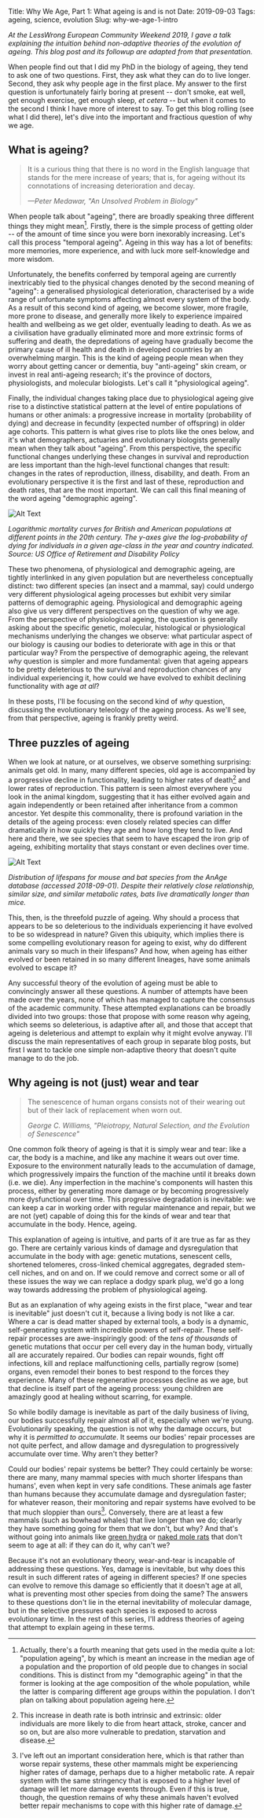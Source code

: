 Title: Why We Age, Part 1: What ageing is and is not
Date: 2019-09-03
Tags: ageing, science, evolution
Slug: why-we-age-1-intro

*At the LessWrong European Community Weekend 2019, I gave a talk explaining the intuition behind non-adaptive theories of the evolution of ageing. This blog post and its followup are adapted from that presentation.*

When people find out that I did my PhD in the biology of ageing, they tend to ask one of two questions. First, they ask what they can do to live longer. Second, they ask why people age in the first place. My answer to the first question is unfortunately fairly boring at present -- don't smoke, eat well, get enough exercise, get enough sleep, *et cetera* -- but when it comes to the second I think I have more of interest to say. To get this blog rolling (see what I did there), let's dive into the important and fractious question of why we age.

## What is ageing?

> It is a curious thing that there is no word in the English language that stands for the mere increase of years; that is, for ageing without its connotations of increasing deterioration and decay.
>
>*—Peter Medawar, "An Unsolved Problem in Biology"*

When people talk about "ageing", there are broadly speaking three different things they might mean[^popage]. Firstly, there is the simple process of getting older -- of the amount of time since you were born inexorably increasing. Let's call this process "temporal ageing". Ageing in this way has a lot of benefits: more memories, more experience, and with luck more self-knowledge and more wisdom.

Unfortunately, the benefits conferred by temporal ageing are currently inextricably tied to the physical changes denoted by the second meaning of "ageing": a generalised physiological deterioration, characterised by a wide range of unfortunate symptoms affecting almost every system of the body. As a result of this second kind of ageing, we become slower, more fragile, more prone to disease, and generally more likely to experience impaired health and wellbeing as we get older, eventually leading to death. As we as a civilisation have gradually eliminated more and more extrinsic forms of suffering and death, the depredations of ageing have gradually become the primary cause of ill health and death in developed countries by an overwhelming margin. This is the kind of ageing people mean when they worry about getting cancer or dementia, buy "anti-ageing" skin cream, or invest in real anti-ageing research; it's the province of doctors, physiologists, and molecular biologists. Let's call it "physiological ageing".

Finally, the individual changes taking place due to physiological ageing give rise to a distinctive statistical pattern at the level of entire populations of humans or other animals: a progressive increase in mortality (probability of dying) and decrease in fecundity (expected number of offspring) in older age cohorts. This pattern is what gives rise to plots like the ones below, and it's what demographers, actuaries and evolutionary biologists generally mean when they talk about "ageing". From this perspective, the specific functional changes underlying these changes in survival and reproduction are less important than the high-level functional changes that result: changes in the rates of reproduction, illness, disability, and death. From an evolutionary perspective it is the first and last of these, reproduction and death rates, that are the most important. We can call this final meaning of the word ageing "demographic ageing".

[^popage]: Actually, there's a fourth meaning that gets used in the media quite a lot: "population ageing", by which is meant an increase in the median age of a population and the proportion of old people due to changes in social conditions. This is distinct from my "demographic ageing" in that the former is looking at the age composition of the whole population, while the latter is comparing different age groups within the population. I don't plan on talking about population ageing here.

![Alt Text]({static}/images/gompertz.png)

*Logarithmic mortality curves for British and American populations at different points in the 20th century. The $y$-axes give the log-probability of dying for individuals in a given age-class in the year and country indicated. Source: US Office of Retirement and Disability Policy*

These two phenomena, of physiological and demographic ageing, are tightly interlinked in any given population but are nevertheless conceptually distinct: two different species (an insect and a mammal, say) could undergo very different physiological ageing processes but exhibit very similar patterns of demographic ageing. Physiological and demographic ageing also give us very different perspectives on the question of why we age. From the perspective of physiological ageing, the question is generally asking about the specific genetic, molecular, histological or physiological mechanisms underlying the changes we observe: what particular aspect of our biology is causing our bodies to deteriorate with age in this or that particular way? From the perspective of demographic ageing, the relevant *why* question is simpler and more fundamental: given that ageing appears to be pretty deleterious to the survival and reproduction chances of any individual experiencing it, how could we have evolved to exhibit declining functionality with age *at all*?

In these posts, I'll be focusing on the second kind of *why* question, discussing the evolutionary teleology of the ageing process. As we'll see, from that perspective, ageing is frankly pretty weird.

## Three puzzles of ageing

When we look at nature, or at ourselves, we observe something surprising: animals get old. In many, many different species, old age is accompanied by a progressive decline in functionality, leading to higher rates of death[^mortality] and lower rates of reproduction. This pattern is seen almost everywhere you look in the animal kingdom, suggesting that it has either evolved again and again independently or been retained after inheritance from a common ancestor. Yet despite this commonality, there is profound variation in the details of the ageing process: even closely related species can differ dramatically in how quickly they age and how long they tend to live. And here and there, we see species that seem to have escaped the iron grip of ageing, exhibiting mortality that stays constant or even declines over time.

[^mortality]: This increase in death rate is both intrinsic and extrinsic: older individuals are more likely to die from heart attack, stroke, cancer and so on, but are also more vulnerable to predation, starvation and disease.

![Alt Text]({static}/images/bats_mice.png)

*Distribution of lifespans for mouse and bat species from the AnAge database (accessed 2018-09-01). Despite their relatively close relationship, similar size, and similar metabolic rates, bats live dramatically longer than mice.*

This, then, is the threefold puzzle of ageing. Why should a process that appears to be so deleterious to the individuals experiencing it have evolved to be so widespread in nature? Given this ubiquity, which implies there is some compelling evolutionary reason for ageing to exist, why do different animals vary so much in their lifespans? And how, when ageing has either evolved or been retained in so many different lineages, have some animals evolved to escape it?

Any successful theory of the evolution of ageing must be able to convincingly answer all these questions. A number of attempts have been made over the years, none of which has managed to capture the consensus of the academic community. These attempted explanations can be broadly divided into two groups: those that propose with some reason why ageing, which seems so deleterious, is adaptive after all, and those that accept that ageing is deleterious and attempt to explain why it might evolve anyway. I'll discuss the main representatives of each group in separate blog posts, but first I want to tackle one simple non-adaptive theory that doesn't quite manage to do the job.

## Why ageing is not (just) wear and tear

> The senescence of human organs consists not of their wearing out but of their lack of replacement when worn out.
>
>*George C. Williams, "Pleiotropy, Natural Selection, and the Evolution of Senescence"*

One common folk theory of ageing is that it is simply wear and tear: like a car, the body is a machine, and like any machine it wears out over time. Exposure to the environment naturally leads to the accumulation of damage, which progressively impairs the function of the machine until it breaks down (i.e. we die). Any imperfection in the machine's components will hasten this process, either by generating more damage or by becoming progressively more dysfunctional over time. This progressive degradation is inevitable: we can keep a car in working order with regular maintenance and repair, but we are not (yet) capable of doing this for the kinds of wear and tear that accumulate in the body. Hence, ageing.

This explanation of ageing is intuitive, and parts of it are true as far as they go. There are certainly various kinds of damage and dysregulation that accumulate in the body with age: genetic mutations, senescent cells, shortened telomeres, cross-linked chemical aggregates, degraded stem-cell niches, and on and on. If we could remove and correct some or all of these issues the way we can replace a dodgy spark plug, we'd go a long way towards addressing the problem of physiological ageing. 

But as an explanation of why ageing exists in the first place, "wear and tear is inevitable" just doesn't cut it, because a living body is not like a car. Where a car is dead matter shaped by external tools, a body is a dynamic, self-generating system with incredible powers of self-repair. These self-repair processes are awe-inspiringly good: of the *tens of thousands* of genetic mutations that occur per cell every day in the human body, virtually all are accurately repaired. Our bodies can repair wounds, fight off infections, kill and replace malfunctioning cells, partially regrow (some) organs, even remodel their bones to best respond to the forces they experience. Many of these regenerative processes decline as we age, but that decline is itself part of the ageing process: young children are amazingly good at healing without scarring, for example.

So while bodily damage is inevitable as part of the daily business of living, our bodies successfully repair almost all of it, especially when we're young. Evolutionarily speaking, the question is not why the damage occurs, but why it is *permitted to accumulate*. It seems our bodies' repair processes are not quite perfect, and allow damage and dysregulation to progressively accumulate over time. Why aren't they better?

Could our bodies' repair systems be better? They could certainly be worse: there are many, many mammal species with much shorter lifespans than humans', even when kept in very safe conditions. These animals age faster than humans because they accumulate damage and dysregulation faster; for whatever reason, their monitoring and repair systems have evolved to be that much sloppier than ours[^mrate]. Conversely, there are at least a few mammals (such as bowhead whales) that live longer than we do; clearly they have something going for them that we don't, but why? And that's without going into animals like [green hydra][hydra] or [naked mole rats][nmr] that don't seem to age at all: if they can do it, why can't we?

[hydra]: https://en.wikipedia.org/wiki/Hydra_viridissima
[nmr]: https://en.wikipedia.org/wiki/Naked_mole-rat

Because it's not an evolutionary theory, wear-and-tear is incapable of addressing these questions. Yes, damage is inevitable, but why does this result in such different rates of ageing in different species? If one species can evolve to remove this damage so efficiently that it doesn't age at all, what is preventing most other species from doing the same? The answers to these questions don't lie in the eternal inevitability of molecular damage, but in the selective pressures each species is exposed to across evolutionary time. In the rest of this series, I'll address theories of ageing that attempt to explain ageing in these terms.

[^mrate]: I've left out an important consideration here, which is that rather than worse repair systems, these other mammals might be experiencing higher rates of damage, perhaps due to a higher metabolic rate. A repair system with the same stringency that is exposed to a higher level of damage will let more damage events through. Even if this is true, though, the question remains of why these animals haven't evolved better repair mechanisms to cope with this higher rate of damage.
[^whales]: In addition to being longer-lived than humans, bowhead whales are also larger. This also raises the classic ["why don't all whales get cancer"][peto] problem: if cancer is a matter of mutations, mutations are a matter of chance, and whales have more cells in which the right mutations can accumulate, why don't they all get horrible tumours? There are various theories about this problem, too, none of which I intend to discuss here.

[peto]: https://en.wikipedia.org/wiki/Peto%27s_paradox
